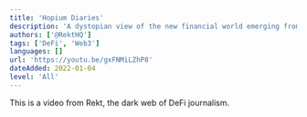 ```yaml
---
title: 'Hopium Diaries'
description: 'A dystopian view of the new financial world emerging from crypto'
authors: ['@RektHQ']
tags: ['DeFi', 'Web3']
languages: []
url: 'https://youtu.be/gxFNMiLZhP8'
dateAdded: 2022-01-04
level: 'All'
---
```


This is a video from Rekt, the dark web of DeFi journalism.
